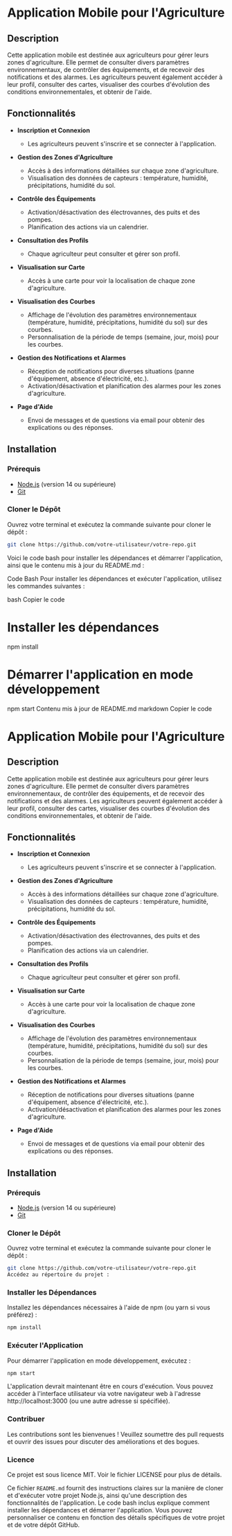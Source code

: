 # Application Mobile pour l'Agriculture

## Description

Cette application mobile est destinée aux agriculteurs pour gérer leurs zones d'agriculture. Elle permet de consulter divers paramètres environnementaux, de contrôler des équipements, et de recevoir des notifications et des alarmes. Les agriculteurs peuvent également accéder à leur profil, consulter des cartes, visualiser des courbes d'évolution des conditions environnementales, et obtenir de l'aide.

## Fonctionnalités

- **Inscription et Connexion**
  - Les agriculteurs peuvent s'inscrire et se connecter à l'application.

- **Gestion des Zones d'Agriculture**
  - Accès à des informations détaillées sur chaque zone d'agriculture.
  - Visualisation des données de capteurs : température, humidité, précipitations, humidité du sol.

- **Contrôle des Équipements**
  - Activation/désactivation des électrovannes, des puits et des pompes.
  - Planification des actions via un calendrier.

- **Consultation des Profils**
  - Chaque agriculteur peut consulter et gérer son profil.

- **Visualisation sur Carte**
  - Accès à une carte pour voir la localisation de chaque zone d'agriculture.

- **Visualisation des Courbes**
  - Affichage de l'évolution des paramètres environnementaux (température, humidité, précipitations, humidité du sol) sur des courbes.
  - Personnalisation de la période de temps (semaine, jour, mois) pour les courbes.

- **Gestion des Notifications et Alarmes**
  - Réception de notifications pour diverses situations (panne d'équipement, absence d'électricité, etc.).
  - Activation/désactivation et planification des alarmes pour les zones d'agriculture.

- **Page d'Aide**
  - Envoi de messages et de questions via email pour obtenir des explications ou des réponses.

## Installation

### Prérequis

- [Node.js](https://nodejs.org/) (version 14 ou supérieure)
- [Git](https://git-scm.com/)

### Cloner le Dépôt

Ouvrez votre terminal et exécutez la commande suivante pour cloner le dépôt :

```bash
git clone https://github.com/votre-utilisateur/votre-repo.git
```

Voici le code bash pour installer les dépendances et démarrer l'application, ainsi que le contenu mis à jour du README.md :

Code Bash
Pour installer les dépendances et exécuter l'application, utilisez les commandes suivantes :

bash
Copier le code
# Installer les dépendances
npm install

# Démarrer l'application en mode développement
npm start
Contenu mis à jour de README.md
markdown
Copier le code
# Application Mobile pour l'Agriculture

## Description

Cette application mobile est destinée aux agriculteurs pour gérer leurs zones d'agriculture. Elle permet de consulter divers paramètres environnementaux, de contrôler des équipements, et de recevoir des notifications et des alarmes. Les agriculteurs peuvent également accéder à leur profil, consulter des cartes, visualiser des courbes d'évolution des conditions environnementales, et obtenir de l'aide.

## Fonctionnalités

- **Inscription et Connexion**
  - Les agriculteurs peuvent s'inscrire et se connecter à l'application.

- **Gestion des Zones d'Agriculture**
  - Accès à des informations détaillées sur chaque zone d'agriculture.
  - Visualisation des données de capteurs : température, humidité, précipitations, humidité du sol.

- **Contrôle des Équipements**
  - Activation/désactivation des électrovannes, des puits et des pompes.
  - Planification des actions via un calendrier.

- **Consultation des Profils**
  - Chaque agriculteur peut consulter et gérer son profil.

- **Visualisation sur Carte**
  - Accès à une carte pour voir la localisation de chaque zone d'agriculture.

- **Visualisation des Courbes**
  - Affichage de l'évolution des paramètres environnementaux (température, humidité, précipitations, humidité du sol) sur des courbes.
  - Personnalisation de la période de temps (semaine, jour, mois) pour les courbes.

- **Gestion des Notifications et Alarmes**
  - Réception de notifications pour diverses situations (panne d'équipement, absence d'électricité, etc.).
  - Activation/désactivation et planification des alarmes pour les zones d'agriculture.

- **Page d'Aide**
  - Envoi de messages et de questions via email pour obtenir des explications ou des réponses.

## Installation

### Prérequis

- [Node.js](https://nodejs.org/) (version 14 ou supérieure)
- [Git](https://git-scm.com/)

### Cloner le Dépôt

Ouvrez votre terminal et exécutez la commande suivante pour cloner le dépôt :

```bash
git clone https://github.com/votre-utilisateur/votre-repo.git
Accédez au répertoire du projet :
```

### Installer les Dépendances
Installez les dépendances nécessaires à l'aide de npm (ou yarn si vous préférez) :
```bash
npm install
```

### Exécuter l'Application
Pour démarrer l'application en mode développement, exécutez :
```bash
npm start
```


L'application devrait maintenant être en cours d'exécution. Vous pouvez accéder à l'interface utilisateur via votre navigateur web à l'adresse http://localhost:3000 (ou une autre adresse si spécifiée).

### Contribuer
Les contributions sont les bienvenues ! Veuillez soumettre des pull requests et ouvrir des issues pour discuter des améliorations et des bogues.

### Licence
Ce projet est sous licence MIT. Voir le fichier LICENSE pour plus de détails.


Ce fichier `README.md` fournit des instructions claires sur la manière de cloner et d'exécuter votre projet Node.js, ainsi qu'une description des fonctionnalités de l'application. Le code bash inclus explique comment installer les dépendances et démarrer l'application. Vous pouvez personnaliser ce contenu en fonction des détails spécifiques de votre projet et de votre dépôt GitHub.


